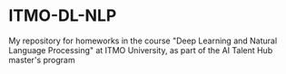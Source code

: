 # ITMO-DL-NLP
My repository for homeworks in the course "Deep Learning and Natural Language Processing" at ITMO University, as part of the AI Talent Hub master's program

